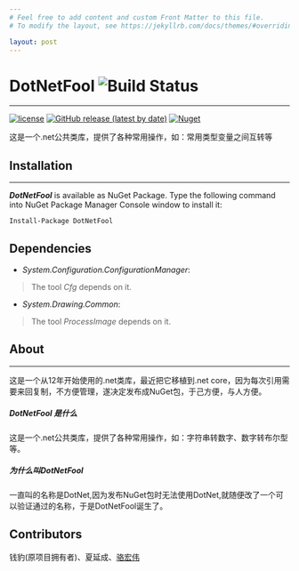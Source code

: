 ```yaml
---
# Feel free to add content and custom Front Matter to this file.
# To modify the layout, see https://jekyllrb.com/docs/themes/#overriding-theme-defaults

layout: post
---
```



# DotNetFool ![Build Status](https://github.com/lhwsa2010/DotNet/actions/workflows/build.yml/badge.svg)
---
[![license](http://img.shields.io/badge/license-MIT-green.svg)](https://github.com/lhwsa2010/DotNet/blob/main/LICENSE)
[![GitHub release (latest by date)](https://img.shields.io/github/v/release/lhwsa2010/dotnet)](https://github.com/lhwsa2010/dotnet/releases)
[![Nuget](https://img.shields.io/nuget/v/dotnetfool)](https://www.nuget.org/packages/DotNetFool)

这是一个.net公共类库，提供了各种常用操作，如：常用类型变量之间互转等



## Installation
---
***DotNetFool*** is available as NuGet Package. Type the following command into NuGet Package Manager Console window to install it:
```
Install-Package DotNetFool
```
## Dependencies
+ *System.Configuration.ConfigurationManager*:
> The tool *Cfg* depends on it.
+ *System.Drawing.Common*:
> The tool *ProcessImage* depends on it.


## About
---
这是一个从12年开始使用的.net类库，最近把它移植到.net core，因为每次引用需要来回复制，不方便管理，遂决定发布成NuGet包，于己方便，与人方便。
##### DotNetFool 是什么
这是一个.net公共类库，提供了各种常用操作，如：字符串转数字、数字转布尔型等。
##### 为什么叫DotNetFool
一直叫的名称是DotNet,因为发布NuGet包时无法使用DotNet,就随便改了一个可以验证通过的名称，于是DotNetFool诞生了。

## Contributors
钱豹(原项目拥有者)、夏延成、[骆宏伟](https://github.com/lhwsa2010)